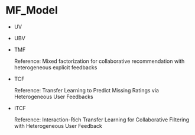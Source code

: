 # MF_Model

- UV

- UBV

- TMF

  Reference: Mixed factorization for collaborative recommendation with heterogeneous explicit feedbacks

- TCF

  Reference: Transfer Learning to Predict Missing Ratings via Heterogeneous User Feedbacks

- ITCF

  Reference: Interaction-Rich Transfer Learning for Collaborative Filtering with Heterogeneous User Feedback
